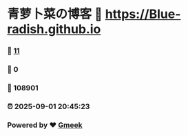 # 青萝卜菜の博客 :link: https://Blue-radish.github.io 
### :page_facing_up: [11](https://Blue-radish.github.io/tag.html) 
### :speech_balloon: 0 
### :hibiscus: 108901 
### :alarm_clock: 2025-09-01 20:45:23 
### Powered by :heart: [Gmeek](https://github.com/Meekdai/Gmeek)

